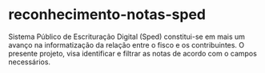 # reconhecimento-notas-sped
Sistema Público de Escrituração Digital (Sped) constitui-se em mais um avanço na informatização da relação entre o fisco e os contribuintes. O presente projeto, visa identificar e filtrar as notas de acordo com o campos necessários.
